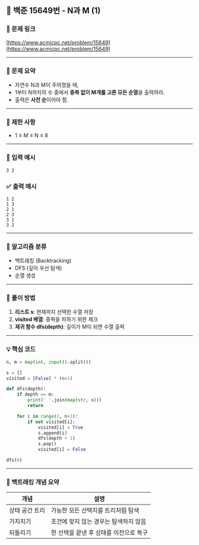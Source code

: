 ## 📘 백준 15649번 - N과 M (1)

### 🔗 문제 링크
[https://www.acmicpc.net/problem/15649](https://www.acmicpc.net/problem/15649)

---

### 📌 문제 요약

- 자연수 N과 M이 주어졌을 때,
- 1부터 N까지의 수 중에서 **중복 없이 M개를 고른 모든 순열**을 출력하라.
- 출력은 **사전 순**이어야 함.

---

### 🔧 제한 사항

- 1 ≤ M ≤ N ≤ 8

---

### 🎯 입력 예시
```
3 2
```

### ✅ 출력 예시
```
1 2
1 3
2 1
2 3
3 1
3 2
```

---

### 🧠 알고리즘 분류

- 백트래킹 (Backtracking)
- DFS (깊이 우선 탐색)
- 순열 생성

---

### 🧩 풀이 방법

1. **리스트 s**: 현재까지 선택한 수열 저장
2. **visited 배열**: 중복을 피하기 위한 체크
3. **재귀 함수 dfs(depth)**: 깊이가 M이 되면 수열 출력

---

### 💡 핵심 코드

```python
n, m = map(int, input().split())

s = []
visited = [False] * (n+1)

def dfs(depth):
    if depth == m:
        print(' '.join(map(str, s)))
        return

    for i in range(1, n+1):
        if not visited[i]:
            visited[i] = True
            s.append(i)
            dfs(depth + 1)
            s.pop()
            visited[i] = False

dfs(0)
```

---

### 🧠 백트래킹 개념 요약

| 개념 | 설명 |
|------|------|
| 상태 공간 트리 | 가능한 모든 선택지를 트리처럼 탐색 |
| 가지치기 | 조건에 맞지 않는 경우는 탐색하지 않음 |
| 되돌리기 | 한 선택을 끝낸 후 상태를 이전으로 복구 |
